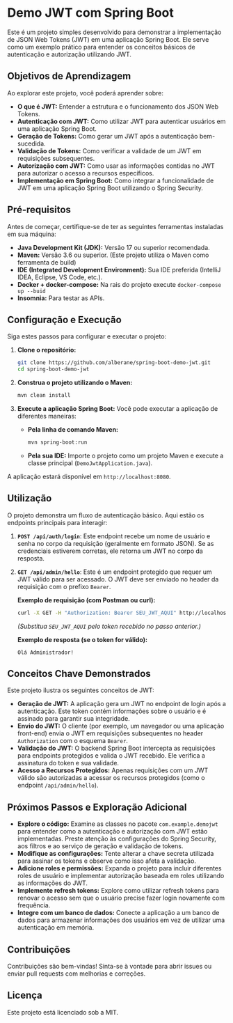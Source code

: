 # Demo JWT com Spring Boot

Este é um projeto simples desenvolvido para demonstrar a implementação de JSON Web Tokens (JWT) em uma aplicação Spring Boot. Ele serve como um exemplo prático para entender os conceitos básicos de autenticação e autorização utilizando JWT.

## Objetivos de Aprendizagem

Ao explorar este projeto, você poderá aprender sobre:

* **O que é JWT:** Entender a estrutura e o funcionamento dos JSON Web Tokens.
* **Autenticação com JWT:** Como utilizar JWT para autenticar usuários em uma aplicação Spring Boot.
* **Geração de Tokens:** Como gerar um JWT após a autenticação bem-sucedida.
* **Validação de Tokens:** Como verificar a validade de um JWT em requisições subsequentes.
* **Autorização com JWT:** Como usar as informações contidas no JWT para autorizar o acesso a recursos específicos.
* **Implementação em Spring Boot:** Como integrar a funcionalidade de JWT em uma aplicação Spring Boot utilizando o Spring Security.

## Pré-requisitos

Antes de começar, certifique-se de ter as seguintes ferramentas instaladas em sua máquina:

* **Java Development Kit (JDK):** Versão 17 ou superior recomendada.
* **Maven:** Versão 3.6 ou superior. (Este projeto utiliza o Maven como ferramenta de build)
* **IDE (Integrated Development Environment):** Sua IDE preferida (IntelliJ IDEA, Eclipse, VS Code, etc.).
* **Docker + docker-compose:** Na rais do projeto execute `docker-compose up --buid`
* **Insomnia:** Para testar as APIs.

## Configuração e Execução

Siga estes passos para configurar e executar o projeto:

1.  **Clone o repositório:**
    ```bash
    git clone https://github.com/alberane/spring-boot-demo-jwt.git
    cd spring-boot-demo-jwt
    ```

2.  **Construa o projeto utilizando o Maven:**
    ```bash
    mvn clean install
    ```

3.  **Execute a aplicação Spring Boot:**
    Você pode executar a aplicação de diferentes maneiras:

    * **Pela linha de comando Maven:**
        ```bash
        mvn spring-boot:run
        ```
    * **Pela sua IDE:** Importe o projeto como um projeto Maven e execute a classe principal (`DemoJwtApplication.java`).

A aplicação estará disponível em `http://localhost:8080`.

## Utilização

O projeto demonstra um fluxo de autenticação básico. Aqui estão os endpoints principais para interagir:

1.  **`POST /api/auth/login`**: Este endpoint recebe um nome de usuário e senha no corpo da requisição (geralmente em formato JSON). Se as credenciais estiverem corretas, ele retorna um JWT no corpo da resposta.

2.  **`GET /api/admin/hello`**: Este é um endpoint protegido que requer um JWT válido para ser acessado. O JWT deve ser enviado no header da requisição com o prefixo `Bearer`.

    **Exemplo de requisição (com Postman ou curl):**

    ```bash
    curl -X GET -H "Authorization: Bearer SEU_JWT_AQUI" http://localhost:8080/api/admin/hello
    ```

    *(Substitua `SEU_JWT_AQUI` pelo token recebido no passo anterior.)*

    **Exemplo de resposta (se o token for válido):**

    ```
    Olá Administrador!
    ```

## Conceitos Chave Demonstrados

Este projeto ilustra os seguintes conceitos de JWT:

* **Geração de JWT:** A aplicação gera um JWT no endpoint de login após a autenticação. Este token contém informações sobre o usuário e é assinado para garantir sua integridade.
* **Envio do JWT:** O cliente (por exemplo, um navegador ou uma aplicação front-end) envia o JWT em requisições subsequentes no header `Authorization` com o esquema `Bearer`.
* **Validação do JWT:** O backend Spring Boot intercepta as requisições para endpoints protegidos e valida o JWT recebido. Ele verifica a assinatura do token e sua validade.
* **Acesso a Recursos Protegidos:** Apenas requisições com um JWT válido são autorizadas a acessar os recursos protegidos (como o endpoint `/api/admin/hello`).

## Próximos Passos e Exploração Adicional

* **Explore o código:** Examine as classes no pacote `com.example.demojwt` para entender como a autenticação e autorização com JWT estão implementadas. Preste atenção às configurações do Spring Security, aos filtros e ao serviço de geração e validação de tokens.
* **Modifique as configurações:** Tente alterar a chave secreta utilizada para assinar os tokens e observe como isso afeta a validação.
* **Adicione roles e permissões:** Expanda o projeto para incluir diferentes roles de usuário e implementar autorização baseada em roles utilizando as informações do JWT.
* **Implemente refresh tokens:** Explore como utilizar refresh tokens para renovar o acesso sem que o usuário precise fazer login novamente com frequência.
* **Integre com um banco de dados:** Conecte a aplicação a um banco de dados para armazenar informações dos usuários em vez de utilizar uma autenticação em memória.

## Contribuições

Contribuições são bem-vindas! Sinta-se à vontade para abrir issues ou enviar pull requests com melhorias e correções.

## Licença

Este projeto está licenciado sob a MIT.